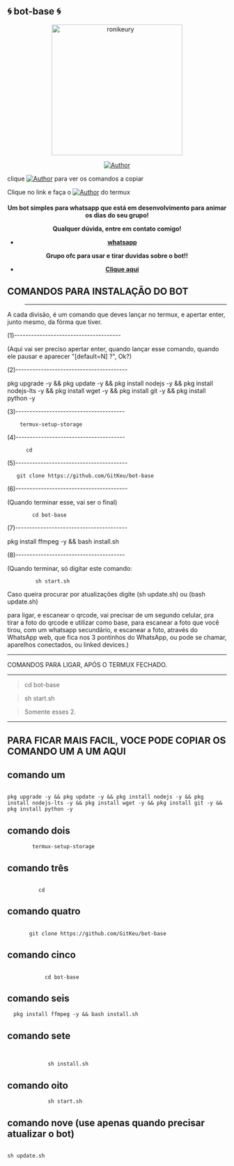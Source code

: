 ## 🌀 bot-base 🌀
<div align="center">
<img src="https://photos.app.goo.gl/jrY8C8Ywkk2ebf1Y7" alt="ronikeury" width="300" />



</div>
<p align="center">
  <a href="https://github.com/GitKeu/bot-base"><img title="Author" src="https://img.shields.io/github/forks/GitKeu/bot-base?color=black&label=ronikeury&logo=ronikeury&logoColor=ronikeury" /></a>
  
clique  <a href="https://github.com/GitKeu/bot-base#para-ficar-mais-facil-voce-pode-copiar-os-comando-um-a-um-aqui"><img title="Author" src="https://img.shields.io/badge/-AQUI!!!-blue" /></a> para ver os comandos a copiar

Clique no link e faça o <a href="https://dw.uptodown.com/dwn/1QZZS9-th_Zu6lVmhY-O5Ko39mdO_rPHncbcjEKLvWibGJORvta2fBTox2fy3B7qzku-2naCrGzyToaaUM9HyXx4NNF2WaCjhMZl_JSsoqztEn1hMsqTBtdlrn_97Gxw/Vvw1XqTQatkQhMWSLIoy3mQYA286Dc2QS467B9qc4JNmwjf0pG6dXx3iegskRPM9xut7Fc5oaAAsHW10Mg3bWlWI3C45jf0CqyzRjoN6nj5yy-56c-4EyK-ycFTmxIKH/Dh94MrKyLYcua_RfgcJzULU1MOPl2saxHFxlmpswTk_u_aPCOUDHLmr0U4wUINQ6/"><img title="Author" src="https://img.shields.io/badge/-DOWNLOAD-blue" /></a> do termux
<h4 align="center">

Um bot simples para whatsapp que está em desenvolvimento para animar os dias do seu grupo!

Qualquer dúvida, entre em contato comigo!
- [whatsapp](https://wa.me/5519986110794)

Grupo ofc para usar e tirar duvidas sobre o bot!!
- [Clique aqui](https://chat.whatsapp.com/GRWgGE02S2822S7E3zb84P)

## COMANDOS PARA INSTALAÇÃO DO BOT


> -----------------------------------

A cada divisão, é um comando que deves lançar no termux, e apertar enter, junto mesmo, da fórma que tiver.

(1)--------------------------------------

(Aqui vai ser preciso apertar enter, quando lançar esse comando, quando ele pausar e aparecer "[default=N] ?", Ok?)

(2)----------------------------------------

pkg upgrade -y && pkg update -y && pkg install nodejs -y && pkg install nodejs-lts -y && pkg install wget -y && pkg install git -y && pkg install python -y

(3)---------------------------------------

        termux-setup-storage 

(4)---------------------------------------

          cd

(5)----------------------------------------

       git clone https://github.com/GitKeu/bot-base

(6)----------------------------------------

(Quando terminar esse, vai ser o final)

            cd bot-base

(7)----------------------------------------
    
  pkg install ffmpeg -y && bash install.sh

(8)---------------------------------------

(Quando terminar, só digitar este comando:


             sh start.sh 
Caso queira procurar por atualizações digite (sh update.sh) ou (bash update.sh)


para ligar, e escanear o qrcode, vai precisar de um segundo celular, pra tirar a foto do qrcode e utilizar como base, para escanear a foto que você tirou, com um whatsapp secundário, e escanear a foto, através do WhatsApp web, que fica nos 3 pontinhos do WhatsApp, ou pode se chamar, aparelhos conectados, ou linked devices.)

-------------------------------------------

COMANDOS PARA LIGAR, APÓS O TERMUX FECHADO. 

-------------------------------------------

>    cd bot-base

>    sh start.sh 

>    Somente esses 2.

-------------------------------------------

## PARA FICAR MAIS FACIL, VOCE PODE COPIAR OS COMANDO UM A UM AQUI 

## comando um
```

pkg upgrade -y && pkg update -y && pkg install nodejs -y && pkg install nodejs-lts -y && pkg install wget -y && pkg install git -y && pkg install python -y

```

## comando dois

```
        termux-setup-storage 

```
## comando três
```

          cd
```

## comando quatro

```

       git clone https://github.com/GitKeu/bot-base

```

## comando cinco

```

            cd bot-base

```

## comando seis
 
```
  pkg install ffmpeg -y && bash install.sh

```

## comando sete
```


             sh install.sh 
```
## comando oito

```
             sh start.sh
```

## comando nove (use apenas quando precisar atualizar o bot)

```

sh update.sh 

```

</p>
</h4>
